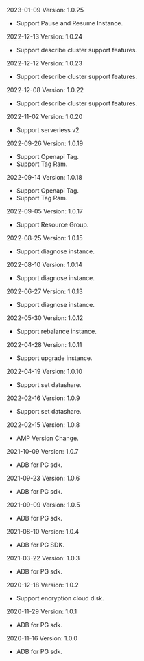2023-01-09 Version: 1.0.25
- Support Pause and Resume Instance.


2022-12-13 Version: 1.0.24
- Support describe cluster support features.


2022-12-12 Version: 1.0.23
- Support describe cluster support features.


2022-12-08 Version: 1.0.22
- Support describe cluster support features.


2022-11-02 Version: 1.0.20
- Support serverless v2


2022-09-26 Version: 1.0.19
- Support Openapi Tag.
- Support Tag Ram.


2022-09-14 Version: 1.0.18
- Support Openapi Tag.
- Support Tag Ram.


2022-09-05 Version: 1.0.17
- Support Resource Group.

2022-08-25 Version: 1.0.15
- Support diagnose instance.

2022-08-10 Version: 1.0.14
- Support diagnose instance.

2022-06-27 Version: 1.0.13
- Support diagnose instance.

2022-05-30 Version: 1.0.12
- Support rebalance instance.

2022-04-28 Version: 1.0.11
- Support upgrade instance.

2022-04-19 Version: 1.0.10
- Support set datashare.

2022-02-16 Version: 1.0.9
- Support set datashare.

2022-02-15 Version: 1.0.8
- AMP Version Change.

2021-10-09 Version: 1.0.7
- ADB for PG sdk.

2021-09-23 Version: 1.0.6
- ADB for PG sdk.

2021-09-09 Version: 1.0.5
- ADB for PG sdk.

2021-08-10 Version: 1.0.4
- ADB for PG SDK.

2021-03-22 Version: 1.0.3
- ADB for PG sdk.

2020-12-18 Version: 1.0.2
- Support encryption cloud disk. 

2020-11-29 Version: 1.0.1
- ADB for PG sdk.

2020-11-16 Version: 1.0.0
- ADB for PG sdk.

